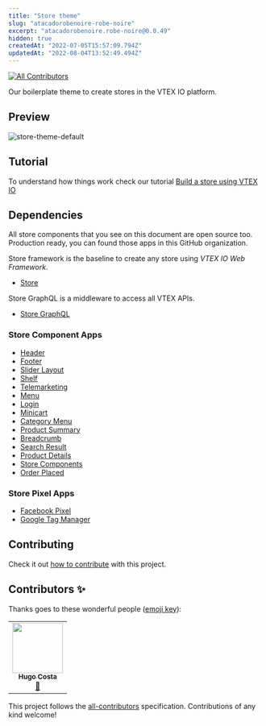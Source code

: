 ```yaml
---
title: "Store theme"
slug: "atacadorobenoire-robe-noire"
excerpt: "atacadorobenoire.robe-noire@0.0.49"
hidden: true
createdAt: "2022-07-05T15:57:09.794Z"
updatedAt: "2022-08-04T13:52:49.494Z"
---
```

<!-- ALL-CONTRIBUTORS-BADGE:START - Do not remove or modify this section -->
[![All Contributors](https://img.shields.io/badge/all_contributors-1-orange.svg?style=flat-square)](#contributors-)
<!-- ALL-CONTRIBUTORS-BADGE:END -->
Our boilerplate theme to create stores in the VTEX IO platform.

## Preview
![store-theme-default](https://user-images.githubusercontent.com/1354492/63937047-e8d81c80-ca37-11e9-86fc-61e88847bbfb.png)

## Tutorial
To understand how things work check our tutorial [Build a store using VTEX IO](https://vtex.io/docs/getting-started/build-stores-with-store-framework/1/)

## Dependencies
All store components that you see on this document are open source too. Production ready, you can found those apps in this GitHub organization.

Store framework is the baseline to create any store using _VTEX IO Web Framework_.
- [Store](https://github.com/vtex-apps/store/blob/master/README.md)

Store GraphQL is a middleware to access all VTEX APIs.
- [Store GraphQL](https://github.com/vtex-apps/store-graphql/blob/master/docs/README.md)

### Store Component Apps
- [Header](https://github.com/vtex-apps/store-header/blob/master/docs/README.md)
- [Footer](https://github.com/vtex-apps/store-footer/blob/master/docs/README.md)
- [Slider Layout](https://github.com/vtex-apps/slider-layout/blob/master/docs/README.md)
- [Shelf](https://github.com/vtex-apps/shelf/blob/master/docs/README.md)
- [Telemarketing](https://github.com/vtex-apps/telemarketing/blob/master/docs/README.md)
- [Menu](https://github.com/vtex-apps/menu/blob/master/docs/README.md)
- [Login](https://github.com/vtex-apps/login/blob/master/docs/README.md)
- [Minicart](https://github.com/vtex-apps/minicart/blob/master/docs/README.md)
- [Category Menu](https://github.com/vtex-apps/category-menu/blob/master/docs/README.md)
- [Product Summary](https://github.com/vtex-apps/product-summary/blob/master/docs/README.md)
- [Breadcrumb](https://github.com/vtex-apps/breadcrumb/blob/master/docs/README.md)
- [Search Result](https://github.com/vtex-apps/search-result/blob/master/docs/README.md)
- [Product Details](https://github.com/vtex-apps/product-details/blob/master/docs/README.md)
- [Store Components](https://github.com/vtex-apps/store-components/blob/master/docs/README.md)
- [Order Placed](https://github.com/vtex-apps/order-placed/blob/master/docs/README.md) 

### Store Pixel Apps

 - [Facebook Pixel](https://github.com/vtex-apps/facebook-pixel/blob/master/docs/README.md)
 - [Google Tag Manager](https://github.com/vtex-apps/google-tag-manager/blob/master/docs/README.md)

## Contributing

Check it out [how to contribute](https://github.com/vtex-apps/awesome-io#contributing) with this project.

## Contributors ✨

Thanks goes to these wonderful people ([emoji key](https://allcontributors.org/docs/en/emoji-key)):

<!-- ALL-CONTRIBUTORS-LIST:START - Do not remove or modify this section -->
<!-- prettier-ignore-start -->
<!-- markdownlint-disable -->
<table>
  <tr>
    <td align="center"><a href="http://www.hugoccosta.com"><img src="https://avatars2.githubusercontent.com/u/20212776?v=4" width="100px;" alt=""/><br /><sub><b>Hugo Costa</b></sub></a><br /><a href="https://github.com/vtex-apps/store-theme/commits?author=hugocostadev" title="Documentation">📖</a></td>
  </tr>
</table>

<!-- markdownlint-enable -->
<!-- prettier-ignore-end -->
<!-- ALL-CONTRIBUTORS-LIST:END -->

This project follows the [all-contributors](https://github.com/all-contributors/all-contributors) specification. Contributions of any kind welcome!